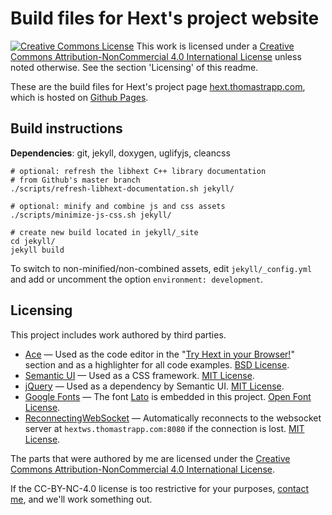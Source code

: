 # Build files for Hext's project website

[![Creative Commons License](https://i.creativecommons.org/l/by-nc/4.0/80x15.png)](https://creativecommons.org/licenses/by-nc/4.0/) This work is licensed under a [Creative Commons Attribution-NonCommercial 4.0 International License](https://creativecommons.org/licenses/by-nc/4.0/) unless noted otherwise. See the section 'Licensing' of this readme.

These are the build files for Hext's project page [hext.thomastrapp.com](https://hext.thomastrapp.com/), which is hosted on [Github Pages](https://github.com/html-extract/html-extract.github.io/tree/gh-pages).

## Build instructions

**Dependencies**: git, jekyll, doxygen, uglifyjs, cleancss

```
# optional: refresh the libhext C++ library documentation
# from Github's master branch
./scripts/refresh-libhext-documentation.sh jekyll/

# optional: minify and combine js and css assets
./scripts/minimize-js-css.sh jekyll/

# create new build located in jekyll/_site
cd jekyll/
jekyll build
```

To switch to non-minified/non-combined assets, edit `jekyll/_config.yml` and add or uncomment the option `environment: development`.


## Licensing
This project includes work authored by third parties.

* [Ace](https://ace.c9.io/) — Used as the code editor in the
  "[Try Hext in your Browser!](https://hext.thomastrapp.com)" section and as a
  highlighter for all code examples.
	[BSD License](https://github.com/ajaxorg/ace/blob/master/LICENSE).
* [Semantic UI](https://semantic-ui.com/) — Used as a CSS framework.
	[MIT License](https://github.com/Semantic-Org/Semantic-UI/blob/master/LICENSE.md).
* [jQuery](https://jquery.org/) — Used as a dependency by Semantic UI.
	[MIT License](https://jquery.org/license/).
* [Google Fonts](https://fonts.google.com/) — The font [Lato](https://fonts.google.com/specimen/Lato) is embedded in this project.
	[Open Font License](http://scripts.sil.org/cms/scripts/page.php?site_id=nrsi&id=OFL_web).
* [ReconnectingWebSocket](https://github.com/joewalnes/reconnecting-websocket) — Automatically reconnects to the websocket server at `hextws.thomastrapp.com:8080` if the connection is lost.
	[MIT License](https://github.com/joewalnes/reconnecting-websocket/blob/master/LICENSE.txt).

The parts that were authored by me are licensed under the [Creative Commons Attribution-NonCommercial 4.0 International License](https://creativecommons.org/licenses/by-nc/4.0/).

If the CC-BY-NC-4.0 license is too restrictive for your purposes, [contact me](https://thomastrapp.com/), and we'll work something out.

